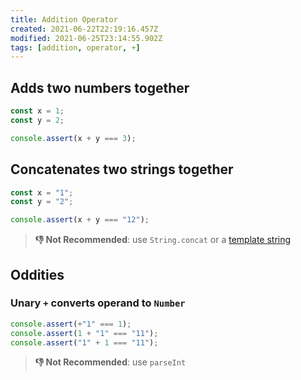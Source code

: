 ```yaml
---
title: Addition Operator
created: 2021-06-22T22:19:16.457Z
modified: 2021-06-25T23:14:55.902Z
tags: [addition, operator, +]
---
```

## Adds two numbers together

```js
const x = 1;
const y = 2;

console.assert(x + y === 3);
```

## Concatenates two strings together

```js
const x = "1";
const y = "2";

console.assert(x + y === "12");
```

> **👎 Not Recommended**: use `String.concat` or a [template string](/JavaScript/String#template-strings)

## Oddities

### Unary `+` converts operand to `Number`

```js
console.assert(+"1" === 1);
console.assert(1 + "1" === "11");
console.assert("1" + 1 === "11");
```
> **👎 Not Recommended**: use `parseInt`
